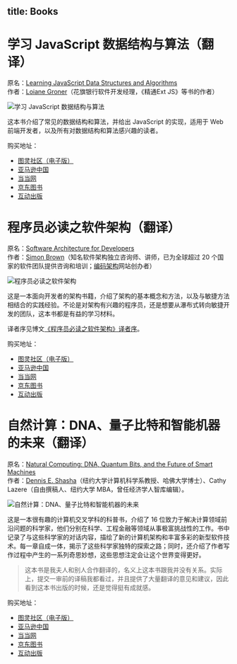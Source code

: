 title: Books
---
# 学习 JavaScript 数据结构与算法（翻译）

原名：[Learning JavaScript Data Structures and Algorithms](http://www.amazon.com/dp/1783554878/)  
作者：[Loiane Groner](http://www.loiane.com/)（花旗银行软件开发经理，《精通Ext JS》等书的作者）  

![学习 JavaScript 数据结构与算法](/assets/images/books/learning-javascript-data-structures-and-algorithms.jpg)

这本书介绍了常见的数据结构和算法，并给出 JavaScript 的实现，适用于 Web 前端开发者，以及所有对数据结构和算法感兴趣的读者。

购买地址：

+ [图灵社区（电子版）](http://www.ituring.com.cn/book/1613)
+ [亚马逊中国](http://www.amazon.cn/gp/product/B016DWSF8M)
+ [当当网](http://product.dangdang.com/23790699.html)
+ [京东图书](http://item.jd.com/11782876.html)
+ [互动出版](http://product.china-pub.com/3804284)

<p class="eof"><i></i></p>

# 程序员必读之软件架构（翻译）

原名：[Software Architecture for Developers](https://leanpub.com/software-architecture-for-developers)  
作者：[Simon Brown](http://www.simonbrown.je/)（知名软件架构独立咨询师、讲师，已为全球超过 20 个国家的软件团队提供咨询和培训；[编码架构](http://codingthearchitecture.com)网站创办者）  

![程序员必读之软件架构](/assets/images/books/software-architecture-for-developers.jpg)

这是一本面向开发者的架构书籍，介绍了架构的基本概念和方法，以及与敏捷方法相结合的实践经验。不论是对架构有兴趣的程序员，还是想要从瀑布式转向敏捷开发的团队，这本书都是有益的学习材料。

译者序见博文[《程序员必读之软件架构》译者序](#/blog/articles/2014/software-architecture-for-developers-translators-preface)。

购买地址：

+ [图灵社区（电子版）](http://www.ituring.com.cn/book/1444)
+ [亚马逊中国](http://www.amazon.cn/gp/product/B00Q722580)
+ [当当网](http://product.dangdang.com/23609136.html)
+ [京东图书](http://item.jd.com/11586611.html)
+ [互动出版](http://product.china-pub.com/3804189)

<p class="eof"><i></i></p>

# 自然计算：DNA、量子比特和智能机器的未来（翻译）

原名：[Natural Computing: DNA, Quantum Bits, and the Future of Smart Machines](http://www.amazon.com/dp/0393336832)  
作者：[Dennis E. Shasha](http://www.cs.nyu.edu/shasha/)（纽约大学计算机科学系教授、哈佛大学博士）、Cathy Lazere（自由撰稿人、纽约大学 MBA，曾任经济学人智库编辑）。  

![自然计算：DNA、量子比特和智能机器的未来](/assets/images/books/natural-computing.jpg)

这是一本很有趣的计算机交叉学科的科普书，介绍了 16 位致力于解决计算领域前沿问题的科学家，他们分别在科学、工程金融等领域从事极富挑战性的工作。书中记录了与这些科学家的对话内容，描绘了新的计算机架构和丰富多彩的新型软件技术。每一章自成一体，揭示了这些科学家独特的探索之路；同时，还介绍了作者写作过程中产生的一系列奇思妙想，这些思想注定会让这个世界变得更好。

> 这本书是我夫人和别人合作翻译的，名义上这本书跟我并没有关系。实际上，提交一审前的译稿我都看过，并且提供了大量翻译的意见和建议，因此看到这本书出版的时候，还是觉得挺有成就感。

购买地址：

+ [图灵社区（电子版）](http://www.ituring.com.cn/book/1103)
+ [亚马逊中国](http://www.amazon.cn/gp/product/B00NA988Y8)
+ [当当网](http://product.dangdang.com/23557474.html)
+ [京东图书](http://item.jd.com/11537336.html)
+ [互动出版](http://product.china-pub.com/4304737)